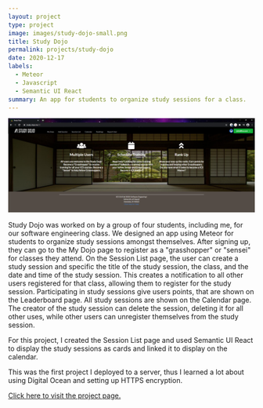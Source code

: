 ```yaml
---
layout: project
type: project
image: images/study-dojo-small.png
title: Study Dojo
permalink: projects/study-dojo
date: 2020-12-17
labels:
  - Meteor
  - Javascript
  - Semantic UI React
summary: An app for students to organize study sessions for a class.
---
```


<img class="ui image" src="../images/study-dojo-home.png">

Study Dojo was worked on by a group of four students, including me, for our software engineering class. We designed an app using Meteor for students to organize study sessions amongst themselves. After signing up, they can go to the My Dojo page to register as a "grasshopper" or "sensei" for classes they attend. On the Session List page, the user can create a study session and specific the title of the study session, the class, and the date and time of the study session. This creates a notification to all other users registered for that class, allowing them to register for the study session. Participating in study sessions give users points, that are shown on the Leaderboard page. All study sessions are shown on the Calendar page. The creator of the study session can delete the session, deleting it for all other uses, while other users can unregister themselves from the study session.

For this project, I created the Session List page and used Semantic UI React to display the study sessions as cards and linked it to display on the calendar. 

This was the first project I deployed to a server, thus I learned a lot about using Digital Ocean and setting up HTTPS encryption. 

[Click here to visit the project page.](https://study-dojo.github.io/)
